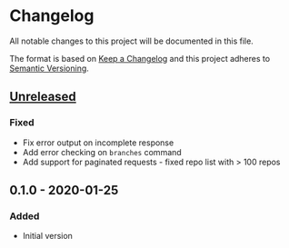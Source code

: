 # Changelog
All notable changes to this project will be documented in this file.

The format is based on [Keep a Changelog](http://keepachangelog.com/en/1.0.0/)
and this project adheres to [Semantic Versioning](http://semver.org/spec/v2.0.0.html).

## [Unreleased]
### Fixed
- Fix error output on incomplete response
- Add error checking on `branches` command
- Add support for paginated requests - fixed repo list with > 100 repos

## 0.1.0 - 2020-01-25
### Added
- Initial version

[Unreleased]: https://github.com/particleflux/bitbutler/compare/1.0.0...HEAD
